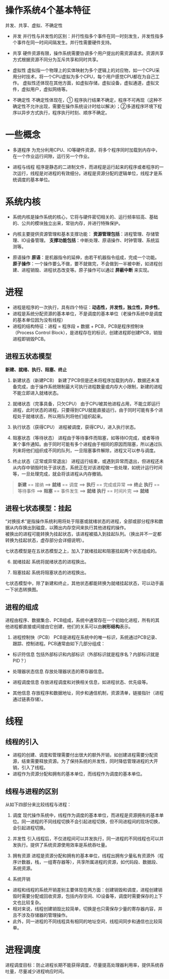 
 # 操作系统4个基本特征
 
 并发、共享、虚拟、不确定性

- 并发 
并行性与并发性的区别：并行性指多个事件在同一时刻发生，并发性指多个事件在同一时间间隔发生。并行性需要硬件支持。


- 共享
硬件资源有限，操作系统需要协调多个用户提出的需资源请求。资源共享方式根据资源不同分为互斥共享和同时共享。

- 虚拟性
虚拟指一个物理上的实体映射为多个逻辑上的对应物，如一个CPU采用分时技术，将一个CPU虚拟为多个CPU，每个用户感觉CPU都在为自己工作。
虚拟性还体现在其他方面，如虚拟存储，虚拟设备，虚拟通道，虚拟文件，虚拟用户，虚拟网络等。

- 不确定性
不确定性体现在，① 程序执行结果不确定，程序不可再现（这种不确定性不允许出现，需要在操作系统设计时给以解决）；②多道程序环境下程序以异步方式执行，程序执行时刻、顺序不确定。

# 一些概念
- 多道程序
为充分利用CPU、IO等硬件资源，将多个程序同时加载到内存中，在一个作业运行间隙，运行另一个作业。

- 进程与线程
程序是静态的二进制文件，而进程是运行起来的程序或者程序的一次运行，线程是对进程的有效细分。进程是资源分配的逻辑单位，线程才是系统调度的基本单位。

# 系统内核
- 系统内核是操作系统的核心，它将与硬件密切相关的、运行频率较高、基础的、公共的模块独立出来，常驻内存，并进行特殊保护。

- 内核主要提供资源管理和基本支撑功能：
**资源管理包括**：进程管理、存储管理、IO设备管理。
**支撑功能包括**：中断处理、原语操作、时钟管理、系统监测等。

- 原语操作
**原语**：是机器指令的延伸，由若干机器指令组成，完成一个功能。
**原子操作**：一个操作要么不做，要不就做完，不会做到一半被中断，如进程创建、进程销毁、进程状态改变等。原子操作可以通过 **屏蔽中断** 来实现。


# 进程

- 进程是程序的一次执行，具有四个特征：**动态性，并发性，独立性，异步性**。
- 进程是系统分配资源的基本单位，不是调度的基本单位（老操作系统中是调度的基本单位因为没有线程）
- 进程的结构特征：进程 = 程序段 + 数据 + PCB，PCB是程序控制块（Process Control Block），是进程存在的标识，创建进程即创建PCB，销毁进程即销毁PCB。

## 进程五状态模型
**新建、就绪、执行、阻塞、终止**

1. 新建状态（新建PCB）
新建了PCB但是还未将程序加载到内存，数据还未准备完成，由于操作系统限制最大可执行进程数量或内存大小限制，新建的进程不能立即进入就绪状态。

2. 就绪状态（完事具备，只欠CPU）
由于CPU被其他进程占用，不能立即运行进程，此时状态的进程，只要得到CPU就能直接运行。由于同时可能有多个进程处于就绪状态，所以用队列将他们组织起来。

3. 执行状态（获得CPU）
进程被调度，获得CPU，进入执行状态。

4. 阻塞状态（等待状态）
进程由于等待事件而阻塞，如等待IO完成，或者等待某个事件通知。由于同时可能有多个进程由于相同的原因而阻塞，所以通过队列来将他们组织成不同的队列，一旦阻塞事件解除，进程又可以参与调度。

5. 终止状态（正常或异常退出）
进程运行结束，或遇到异常而退出，但进程还未从内存中销毁时处于该状态，系统正在对该进程做一些处理，如统计运行时间等，一旦处理完成，就会将该进程从内存撤销。

> **新建** == 接纳 ==> **就绪** == 调度 ==> **执行**  == 完成或异常 ==>  **终止**
> **执行** == 等待事件 ==> **阻塞** == 事件发生 ==> **就绪**
> **执行** == 时间片完 ==> **就绪**


## 进程七状态模型：挂起

“对换技术”是指操作系统利用将处于阻塞或就绪状态的进程，全部或部分程序和数据从内存换出到磁盘，以腾出内存空间来执行其他进程的操作。   
被换出的进程可能转换为挂起状态，该进程被插入到挂起队列。（换出并不一定都转换为挂起状态，虚存部分会详细说明）。

七状态模型是在五状态模型之上，加入了就绪挂起和阻塞挂起两个状态组成的。

6. 就绪挂起
系统将就绪状态的进程换出。

7. 阻塞挂起
系统将阻塞状态的进程换出。

七状态模型中，除了新建和终止，其他状态都能转换为就绪挂起状态，可以动手画一下状态转换图。

## 进程的组成

进程由程序、数据集合、PCB组成，系统中通常存在一个初始化进程，所有的其他进程都直接或间接由它创建，他们的关系可以由**树形结构**表示。

1. 进程控制快（PCB）
PCB是进程在系统中的唯一标识，系统通过PCB记录、跟踪、控制进程。PCB通常由如下几部分组成：
- 标识符信息
包括外部标识和内部标识（外部标识就是程序名？内部标识就是PID？）

- 处理器状态信息
存放处理器状态的寄存器信息。

- 进程调度信息
存放进程调度和对换相关信息，如进程状态、优先级等。

- 其他信息
存放程序和数据地址，同步和通信机制，资源清单，链接指针（进程通过链表存储）。

# 线程
## 线程的引入
- 进程的创建、调度和管理需要付出很大的额外开销，如创建进程需要分配资源，结束需要释放资源。为了保持系统的并发性，同时降低管理进程的大开销，引入了线程。     
- 进程作为资源分配和拥有的基本单位，而线程作为调度的基本单位。

## 线程与进程的区别
从如下四部分来比较线程与进程：

1. 调度
现代操作系统中，线程作为调度的基本单位，而进程是资源拥有的基本单位。同一进程的不同线程切换不会引起进程切换，但不同进程间的现场切换，会引起进程切换。

2. 并发性
引入线程后，不仅进程间可以并发执行，同一进程的不同线程也可以并发执行。提供了系统资源使用效率是系统吞吐量。

3. 拥有资源
进程是资源分配和拥有的基本单位，线程出拥有少量私有资源外（程序计数器，栈，一组寄存器等），共享所属进程的资源，如代码段、数据段、系统资源。

4. 系统开销
- 进程和线程的系统开销差别主要体现在两方面：创建销毁和调度，进程创建销毁时需要分配或回收资源，包括内存空间、IO设备等，调度时需要保存的上下文也比较复杂。    
- 相对来说，线程创建销毁比较简单，切换是也只需保存少量的寄存器内容，并且不涉及存储器的管理操作。    
- 此外，同一进程的不同线程具有相同的地址空间，线程间同步和通信也比较简单。

# 进程调度
进程调度目标：防止进程长期不能获得调度，尽量提高处理器利用率，提供系统吞吐量，尽量减少进程响应时间。
















 

